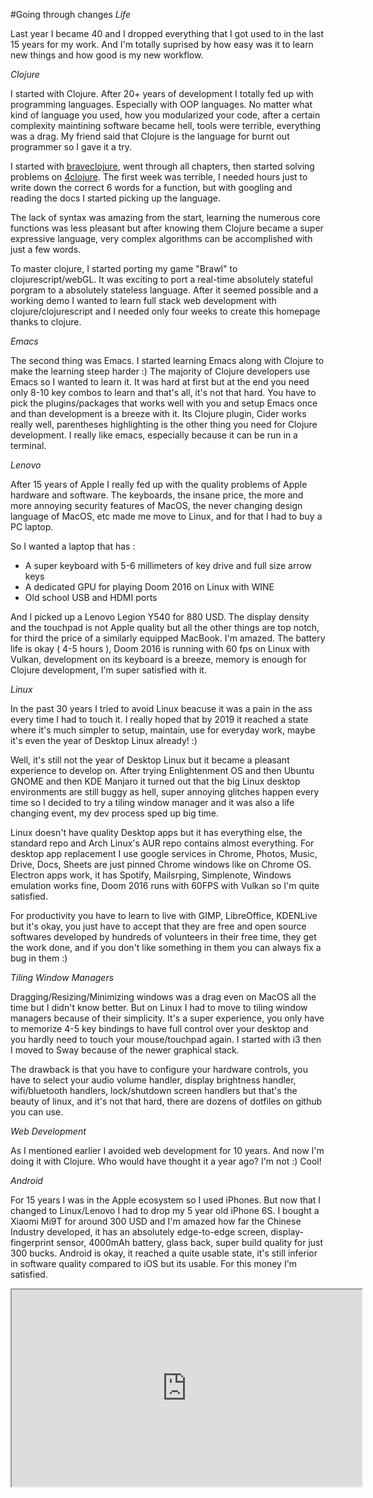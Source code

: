 #Going through changes
_Life_

Last year I became 40 and I dropped everything that I got used to in the last 15 years for my work. And I'm totally suprised by how easy was it to learn new things and how good is my new workflow.

_Clojure_

I started with Clojure. After 20+ years of development I totally fed up with programming languages. Especially with OOP languages. No matter what kind of language you used, how you modularized your code, after a certain complexity maintining software became hell, tools were terrible, everything was a drag. My friend said that Clojure is the language for burnt out programmer so I gave it a try.

I started with [braveclojure](https://www.braveclojure.com), went through all chapters, then started solving problems on [4clojure](https://www.braveclojure.com). The first week was terrible, I needed hours just to write down the correct 6 words for a function, but with googling and reading the docs I started picking up the language.

The lack of syntax was amazing from the start, learning the numerous core functions was less pleasant but after knowing them Clojure became a super expressive language, very complex algorithms can be accomplished with just a few words. 

To master clojure, I started porting my game "Brawl" to clojurescript/webGL. It was exciting to port a real-time absolutely stateful porgram to a absolutely stateless language. After it seemed possible and a working demo I wanted to learn full stack web development with clojure/clojurescript and I needed only four weeks to create this homepage thanks to clojure.

_Emacs_

The second thing was Emacs. I started learning Emacs along with Clojure to make the learning steep harder :) The majority of Clojure developers use Emacs so I wanted to learn it. It was hard at first but at the end you need only 8-10 key combos to learn and that's all, it's not that hard. You have to pick the plugins/packages that works well with you and setup Emacs once and than development is a breeze with it. Its Clojure plugin, Cider works really well, parentheses highlighting is the other thing you need for Clojure development. I really like emacs, especially because it can be run in a terminal.

_Lenovo_

After 15 years of Apple I really fed up with the quality problems of Apple hardware and software. The keyboards, the insane price, the more and more annoying security features of MacOS, the never changing design language of MacOS, etc made me move to Linux, and for that I had to buy a PC laptop. 

So I wanted a laptop that has :

* A super keyboard with 5-6 millimeters of key drive and full size arrow keys
* A dedicated GPU for playing Doom 2016 on Linux with WINE
* Old school USB and HDMI ports

And I picked up a Lenovo Legion Y540 for 880 USD. The display density and the touchpad is not Apple quality but all the other things are top notch, for third the price of a similarly equipped MacBook. I'm amazed. The battery life is okay ( 4-5 hours ), Doom 2016 is running with 60 fps on Linux with Vulkan, development on its keyboard is a breeze, memory is enough for Clojure development, I'm super satisfied with it.

_Linux_

In the past 30 years I tried to avoid Linux beacuse it was a pain in the ass every time I had to touch it. I really hoped that by 2019 it reached a state where it's much simpler to setup, maintain, use for everyday work, maybe it's even the year of Desktop Linux already! :)

Well, it's still not the year of Desktop Linux but it became a pleasant experience to develop on. After trying Enlightenment OS and then Ubuntu GNOME and then KDE Manjaro it turned out that the big Linux desktop environments are still buggy as hell, super annoying glitches happen every time so I decided to try a tiling window manager and it was also a life changing event, my dev process sped up big time. 

Linux doesn't have quality Desktop apps but it has everything else, the standard repo and Arch Linux's AUR repo contains almost everything. For desktop app replacement I use google services in Chrome, Photos, Music, Drive, Docs, Sheets are just pinned Chrome windows like on Chrome OS. Electron apps work, it has Spotify, Mailsrping, Simplenote, Windows emulation works fine, Doom 2016 runs with 60FPS with Vulkan so I'm quite satisfied.

For productivity you have to learn to live with GIMP, LibreOffice, KDENLive but it's okay, you just have to accept that they are free and open source softwares developed by hundreds of volunteers in their free time, they get the work done, and if you don't like something in them you can always fix a bug in them :)

_Tiling Window Managers_

Dragging/Resizing/Minimizing windows was a drag even on MacOS all the time but I didn't know better. But on Linux I had to move to tiling window managers because of their simplicity. It's a super experience, you only have to memorize 4-5 key bindings to have full control over your desktop and you hardly need to touch your mouse/touchpad again. I started with i3 then I moved to Sway because of the newer graphical stack. 

The drawback is that you have to configure your hardware controls, you have to select your audio volume handler, display brightness handler, wifi/bluetooth handlers, lock/shutdown screen handlers but that's the beauty of linux, and it's not that hard, there are dozens of dotfiles on github you can use. 

_Web Development_

As I mentioned earlier I avoided web development for 10 years. And now I'm doing it with Clojure. Who would have thought it a year ago? I'm not :) Cool!

_Android_

For 15 years I was in the Apple ecosystem so I used iPhones. But now that I changed to Linux/Lenovo I had to drop my 5 year old iPhone 6S. I bought a Xiaomi Mi9T for around 300 USD and I'm amazed how far the Chinese Industry developed, it has an absolutely edge-to-edge screen, display-fingerprint sensor, 4000mAh battery, glass back, super build quality for just 300 bucks. Android is okay, it reached a quite usable state, it's still inferior in software quality compared to iOS but its usable. For this money I'm satisfied. 

<p align="center">
<iframe margin="auto" width="560" height="315" src="https://youtube.com/embed/_eBCxYVma1g" allow="accelerometer; autoplay; encrypted-media; gyroscope; picture-in-picture; fullscreen"></iframe></p>